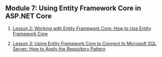 ## Module 7: Using Entity Framework Core in ASP.NET Core

1. [Lesson 2: Working with Entity Framework Core: How to Use Entity Framework Core](Demos/01_EntityFrameworkExample_begin)  
 
2. [Lesson 3: Using Entity Framework Core to Connect to Microsoft SQL Server: How to Apply the Repository Pattern](Demos/02_RepositoryExample_begin)  